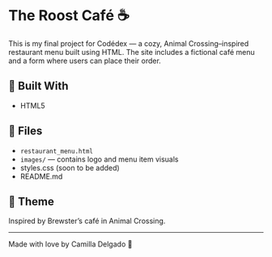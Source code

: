 # The Roost Café ☕

This is my final project for Codédex — a cozy, Animal Crossing–inspired restaurant menu built using HTML. The site includes a fictional café menu and a form where users can place their order.

## 🔧 Built With
- HTML5

## 📁 Files
- `restaurant_menu.html`
- `images/` — contains logo and menu item visuals
- styles.css (soon to be added)
- README.md

## 🎨 Theme
Inspired by Brewster’s café in Animal Crossing.

---

Made with love by Camilla Delgado 🌱
